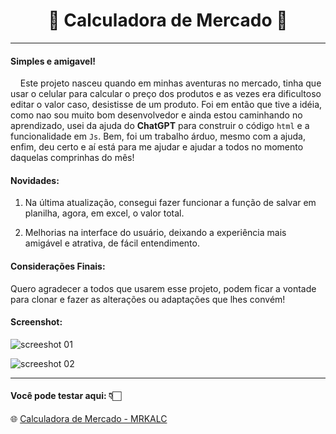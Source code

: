 # <center>🛒 Calculadora de Mercado 🛒</center>  
---
#### Simples e amigavel!  

&nbsp;&nbsp;&nbsp;&nbsp;Este projeto nasceu quando em minhas aventuras no mercado, tinha que usar o celular para calcular o preço dos produtos e as vezes era dificultoso editar o valor caso, desistisse de um produto. Foi em então que tive a idéia, como nao sou muito bom desenvolvedor e ainda estou caminhando no aprendizado, usei da ajuda do **ChatGPT** para construir o código `html` e a funcionalidade em `Js`. Bem, foi um trabalho árduo, mesmo com a ajuda, enfim, deu certo e aí está para me ajudar e ajudar a todos no momento daquelas comprinhas do mês!

#### Novidades:

1. Na última atualização, consegui fazer funcionar a função de salvar em planilha, agora, em excel, o valor total.

2. Melhorias na interface do usuário, deixando a experiência mais amigável e atrativa, de fácil entendimento.  

#### Considerações Finais:

Quero agradecer a todos que usarem esse projeto, podem ficar a vontade para clonar e fazer as alterações ou adaptações que lhes convém!  

#### Screenshot:  

![screeshot 01](https://github.com/cleitonbass/mrkcalc/assets/01.png)

![screeshot 02](https://github.com/cleitonbass/mrkcalc/assets/02.png) 

***  

#### Você pode testar aqui: 👇🏻  

🌐 [Calculadora de Mercado - MRKALC](https://cleitonbass.github.io/mrkalc/ "Mrkalc")
